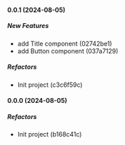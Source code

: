 #### 0.0.1 (2024-08-05)

##### New Features

- add Title component (02742be1)
- add Button component (037a7129)

##### Refactors

- Init project (c3c6f59c)

#### 0.0.0 (2024-08-05)

##### Refactors

- Init project (b168c41c)
